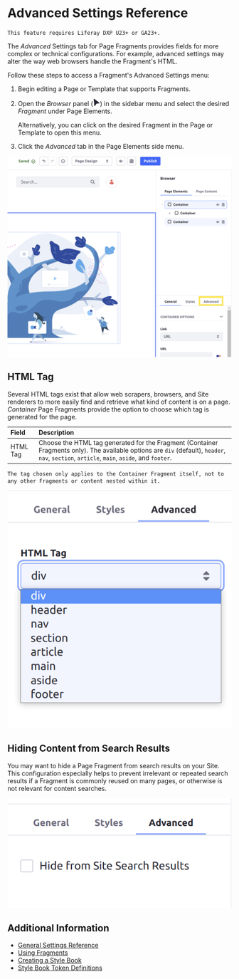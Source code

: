 # Advanced Settings Reference

```{note}
This feature requires Liferay DXP U23+ or GA23+.
```

The *Advanced* Settings tab for Page Fragments provides fields for more complex or technical configurations. For example, advanced settings may alter the way web browsers handle the Fragment's HTML.

Follow these steps to access a Fragment's Advanced Settings menu:

1. Begin editing a Page or Template that supports Fragments.

1. Open the *Browser* panel (![Browser](../../../../../images/icon-browser.png)) in the sidebar menu and select the desired *Fragment* under Page Elements.

   Alternatively, you can click on the desired Fragment in the Page or Template to open this menu.

1. Click the *Advanced* tab in the Page Elements side menu.

![Access a Fragment's Advanced settings in the Browser panel of the editing sidebar menu.](./advanced-settings-reference/images/01.png)

## HTML Tag

Several HTML tags exist that allow web scrapers, browsers, and Site renderers to more easily find and retrieve what kind of content is on a page. *Container* Page Fragments provide the option to choose which tag is generated for the page.

| Field | Description |
| :--- | :--- |
| HTML Tag | Choose the HTML tag generated for the Fragment (Container Fragments only). The available options are `div` (default), `header`, `nav`, `section`, `article`, `main`, `aside`, and `footer`. |

```{note}
The tag chosen only applies to the Container Fragment itself, not to any other Fragments or content nested within it.
```

![You can choose which HTML tag is used for Container Fragments in the Advanced Settings tab.](./advanced-settings-reference/images/02.png)

## Hiding Content from Search Results

You may want to hide a Page Fragment from search results on your Site. This configuration especially helps to prevent irrelevant or repeated search results if a Fragment is commonly reused on many pages, or otherwise is not relevant for content searches.

![Improve the search results on your Site by hiding irrelevant or commonly reused Fragments.](./advanced-settings-reference/images/03.png)

## Additional Information

* [General Settings Reference](./general-settings-reference.md)
* [Using Fragments](../../using-fragments.md)
* [Creating a Style Book](../../../../site-appearance/style-books/using-a-style-book-to-standardize-site-appearance.md)
* [Style Book Token Definitions](../../../../site-appearance/style-books/developer-guide/style-book-token-definitions.md)

